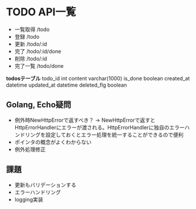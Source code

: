 # TODO API一覧
- 一覧取得 /todo
- 登録 /todo
- 更新 /todo/:id
- 完了 /todo/:id/done
- 削除 /todo/:id
- 完了一覧 /todo/done

**todosテーブル**
todo_id int
content varchar(1000)
is_done boolean
created_at datetime
updated_at datetime
deleted_flg boolean

## Golang, Echo疑問
- 例外時NewHttpErrorで返すべき？
→ NewHttpErrorで返すとHttpErrorHandlerにエラーが渡される。HttpErrorHandlerに独自のエラーハンドリングを設定しておくとエラー処理を統一することができるので便利
- ポインタの概念がよくわからない
- 例外処理修正

## 課題
- 更新もバリデーションする
- エラーハンドリング
- logging実装
